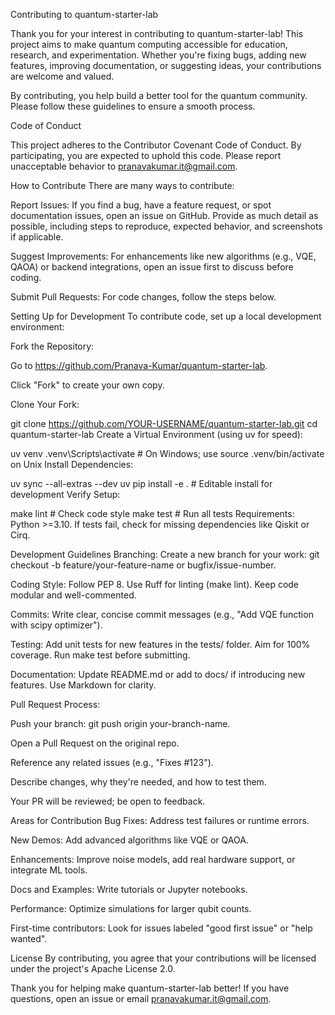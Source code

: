 Contributing to quantum-starter-lab

Thank you for your interest in contributing to quantum-starter-lab! This project aims to make quantum computing accessible for education, research, and experimentation. Whether you're fixing bugs, adding new features, improving documentation, or suggesting ideas, your contributions are welcome and valued.

By contributing, you help build a better tool for the quantum community. Please follow these guidelines to ensure a smooth process.

Code of Conduct

This project adheres to the Contributor Covenant Code of Conduct. By participating, you are expected to uphold this code. Please report unacceptable behavior to pranavakumar.it@gmail.com.

How to Contribute
There are many ways to contribute:

Report Issues: If you find a bug, have a feature request, or spot documentation issues, open an issue on GitHub. Provide as much detail as possible, including steps to reproduce, expected behavior, and screenshots if applicable.

Suggest Improvements: For enhancements like new algorithms (e.g., VQE, QAOA) or backend integrations, open an issue first to discuss before coding.

Submit Pull Requests: For code changes, follow the steps below.

Setting Up for Development
To contribute code, set up a local development environment:

Fork the Repository:

Go to https://github.com/Pranava-Kumar/quantum-starter-lab.

Click "Fork" to create your own copy.

Clone Your Fork:

git clone https://github.com/YOUR-USERNAME/quantum-starter-lab.git
cd quantum-starter-lab
Create a Virtual Environment (using uv for speed):

uv venv
.venv\Scripts\activate  # On Windows; use source .venv/bin/activate on Unix
Install Dependencies:

uv sync --all-extras --dev
uv pip install -e .  # Editable install for development
Verify Setup:

make lint  # Check code style
make test  # Run all tests
Requirements: Python >=3.10. If tests fail, check for missing dependencies like Qiskit or Cirq.

Development Guidelines
Branching: Create a new branch for your work: git checkout -b feature/your-feature-name or bugfix/issue-number.

Coding Style: Follow PEP 8. Use Ruff for linting (make lint). Keep code modular and well-commented.

Commits: Write clear, concise commit messages (e.g., "Add VQE function with scipy optimizer").

Testing: Add unit tests for new features in the tests/ folder. Aim for 100% coverage. Run make test before submitting.

Documentation: Update README.md or add to docs/ if introducing new features. Use Markdown for clarity.

Pull Request Process:

Push your branch: git push origin your-branch-name.

Open a Pull Request on the original repo.

Reference any related issues (e.g., "Fixes #123").

Describe changes, why they're needed, and how to test them.

Your PR will be reviewed; be open to feedback.

Areas for Contribution
Bug Fixes: Address test failures or runtime errors.

New Demos: Add advanced algorithms like VQE or QAOA.

Enhancements: Improve noise models, add real hardware support, or integrate ML tools.

Docs and Examples: Write tutorials or Jupyter notebooks.

Performance: Optimize simulations for larger qubit counts.

First-time contributors: Look for issues labeled "good first issue" or "help wanted".

License
By contributing, you agree that your contributions will be licensed under the project's Apache License 2.0.

Thank you for helping make quantum-starter-lab better! If you have questions, open an issue or email pranavakumar.it@gmail.com.